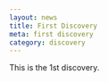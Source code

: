 ```yaml
---
layout: news
title: First Discovery
meta: first discovery
category: discovery
---
```


This is the 1st discovery.